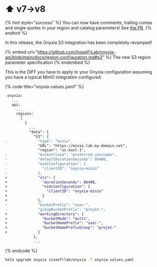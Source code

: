 # ⬆ v7->v8

{% hint style="success" %}
You can now have comments, trailing comas and single quotes in your region and catalog parameters! See [the PR](https://github.com/InseeFrLab/onyxia-api/pull/344).
{% endhint %}

In this release, the Onyxia S3 integration has been completely revamped!&#x20;

{% embed url="https://github.com/InseeFrLab/onyxia-api/blob/main/docs/region-configuration.md#s3" %}
The new S3 region parameter specification
{% endembed %}

This is the DIFF you have to apply to your Onyxia configuration assuming you have a typical MinIO integration configured:   &#x20;

{% code title="onyxia-values.yaml" %}
```diff
 onyxia:
   ...
   api:
     ...
     regions:
       [
         {
           ...
           "data": {
             "S3": {
-              "type": "minio",
               "URL": "https://minio.lab.my-domain.net",
               "region": "us-east-1",
-              "bucketClaim": "preferred_username",
-              "defaultDurationSeconds": 86400,
-              "oidcConfiguration": {
-                "clientID": "onyxia-minio"
-              },
+              "sts": {
+                "durationSeconds": 86400,
+                "oidcConfiguration": {
+                  "clientID": "onyxia-minio"
+                }
+              },
-              "bucketPrefix": "user-",
-              "groupBucketPrefix": "projet-",
+              "workingDirectory": {
+                "bucketMode": "multi",
+                "bucketNamePrefix": "user-",
+                "bucketNamePrefixGroup": "projet-"
+              }
             },
             ...

```
{% endcode %}

```bash
helm upgrade onyxia inseefrlab/onyxia -f onyxia-values.yaml
```
